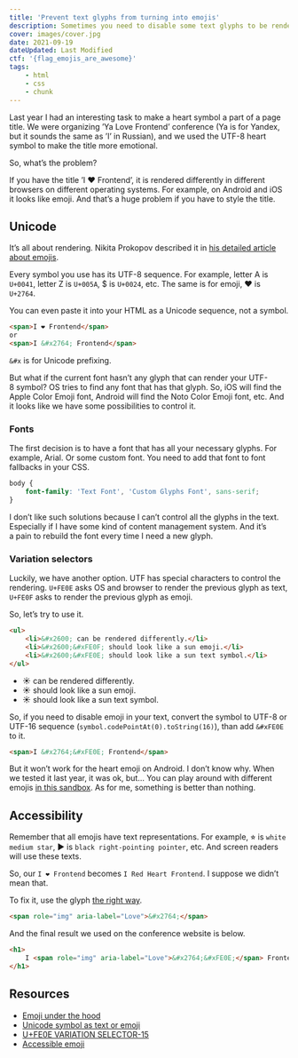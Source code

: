 ```yaml
---
title: 'Prevent text glyphs from turning into emojis'
description: Sometimes you need to disable some text glyphs to be rendered as emojis. Let’s find a way to do it.
cover: images/cover.jpg
date: 2021-09-19
dateUpdated: Last Modified
ctf: '{flag_emojis_are_awesome}'
tags:
    - html
    - css
    - chunk
---
```


Last year I had an interesting task to make a heart symbol a part of a page title. We were organizing ’Ya Love Frontend’ conference (Ya is for Yandex, but it sounds the same as ’I’ in Russian), and we used the UTF-8 heart symbol to make the title more emotional.

So, what’s the problem?

If you have the title ’I ❤ Frontend’, it is rendered differently in different browsers on different operating systems. For example, on Android and iOS it looks like emoji. And that’s a huge problem if you have to style the title.

## Unicode

It’s all about rendering. Nikita Prokopov described it in [his detailed article about emojis](https://tonsky.me/blog/emoji/).

Every symbol you use has its UTF-8 sequence. For example, letter A is `U+0041`, letter Z is `U+005A`, $ is `U+0024`, etc. The same is for emoji, ❤ is `U+2764`.

You can even paste it into your HTML as a Unicode sequence, not a symbol.

```html
<span>I ❤ Frontend</span>
or
<span>I &#x2764; Frontend</span>
```

`&#x` is for Unicode prefixing.

But what if the current font hasn’t any glyph that can render your UTF-8 symbol? OS tries to find any font that has that glyph. So, iOS will find the Apple Color Emoji font, Android will find the Noto Color Emoji font, etc. And it looks like we have some possibilities to control it.

### Fonts

The first decision is to have a font that has all your necessary glyphs. For example, Arial. Or some custom font. You need to add that font to font fallbacks in your CSS.

```css
body {
    font-family: 'Text Font', 'Custom Glyphs Font', sans-serif;
}
```

I don’t like such solutions because I can’t control all the glyphs in the text. Especially if I have some kind of content management system. And it’s a pain to rebuild the font every time I need a new glyph.

### Variation selectors

Luckily, we have another option. UTF has special characters to control the rendering. `U+FE0E` asks OS and browser to render the previous glyph as text, `U+FE0F` asks to render the previous glyph as emoji.

So, let’s try to use it.

```html
<ul>
    <li>&#x2600; can be rendered differently.</li>
    <li>&#x2600;&#xFE0F; should look like a sun emoji.</li>
    <li>&#x2600;&#xFE0E; should look like a sun text symbol.</li>
</ul>
```

<ul>
    <li>&#x2600; can be rendered differently.</li>
    <li>&#x2600;&#xFE0F; should look like a sun emoji.</li>
    <li>&#x2600;&#xFE0E; should look like a sun text symbol.</li>
</ul>

So, if you need to disable emoji in your text, convert the symbol to UTF-8 or UTF-16 sequence (`symbol.codePointAt(0).toString(16)`), than add `&#xFE0E` to it.

```html
<span>I &#x2764;&#xFE0E; Frontend</span>
```

But it won’t work for the heart emoji on Android. I don’t know why. When we tested it last year, it was ok, but... You can play around with different emojis [in this sandbox](https://codepen.io/dark_mefody/pen/NWgMxrd). As for me, something is better than nothing.

## Accessibility

Remember that all emojis have text representations. For example, ⭐︎ is `white medium star`, ► is `black right-pointing pointer`, etc. And screen readers will use these texts.

So, our `I ❤ Frontend` becomes `I Red Heart Frontend`. I suppose we didn’t mean that.

To fix it, use the glyph [the right way](https://tink.uk/accessible-emoji/).

```html
<span role="img" aria-label="Love">&#x2764;</span>
```

And the final result we used on the conference website is below.

```html
<h1>
    I <span role="img" aria-label="Love">&#x2764;&#xFE0E;</span> Frontend!
</h1>
```

## Resources

- [Emoji under the hood](https://tonsky.me/blog/emoji/)
- [Unicode symbol as text or emoji](https://mts.io/2015/04/21/unicode-symbol-render-text-emoji/)
- [U+FE0E VARIATION SELECTOR-15](https://codepoints.net/U+FE0E)
- [Accessible emoji](https://tink.uk/accessible-emoji/)
